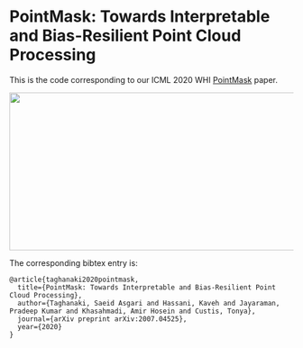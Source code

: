 # PointMask: Towards Interpretable and Bias-Resilient Point Cloud Processing

This is the code corresponding to our ICML 2020 WHI [PointMask](https://arxiv.org/abs/2007.04525) paper.



<div align="center">
<img src="https://github.com/asgsaeid/PointMask/blob/main/pointmask.png" width="800" height="280">
</div>


The corresponding bibtex entry is:

```
@article{taghanaki2020pointmask,
  title={PointMask: Towards Interpretable and Bias-Resilient Point Cloud Processing},
  author={Taghanaki, Saeid Asgari and Hassani, Kaveh and Jayaraman, Pradeep Kumar and Khasahmadi, Amir Hosein and Custis, Tonya},
  journal={arXiv preprint arXiv:2007.04525},
  year={2020}
}
```

